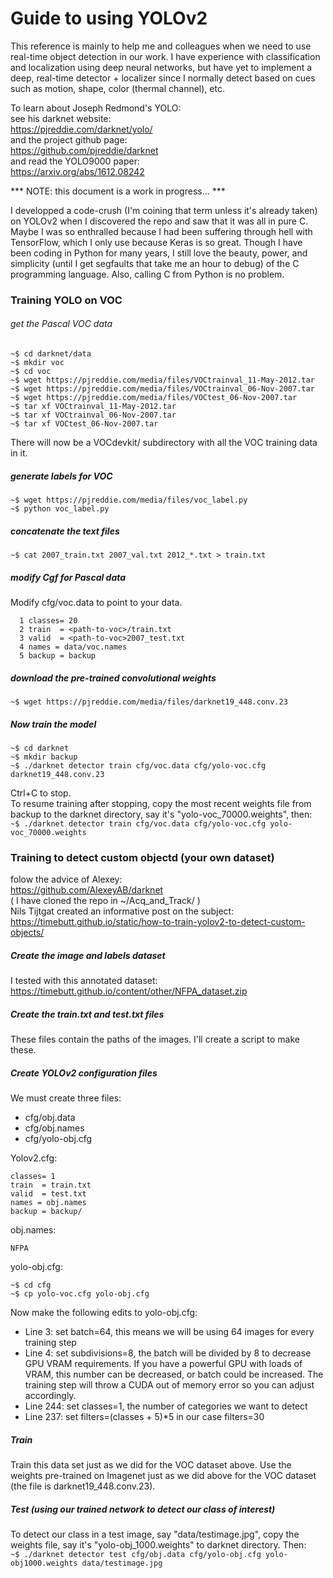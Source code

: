 
# Guide to using YOLOv2
This reference is mainly to help me and colleagues when we need to use real-time object detection in our work. I have experience with classification and localization using deep neural networks, but have yet to implement a deep, real-time detector + localizer since I normally detect based on cues such as motion, shape, color (thermal channel), etc.  

To learn about Joseph Redmond's YOLO:  
see his darknet website:  
https://pjreddie.com/darknet/yolo/  
and the project github page:  
https://github.com/pjreddie/darknet  
and read the YOLO9000 paper:  
https://arxiv.org/abs/1612.08242  

*** NOTE: this document is a work in progress... ***

I developped a code-crush (I'm coining that term unless it's already taken) on YOLOv2 when I discovered the repo and saw that it was all in pure C. Maybe I was so enthralled because I had been suffering through hell with TensorFlow, which I only use because Keras is so great. Though I have been coding in Python for many years, I still love the beauty, power, and simplicity (until I get segfaults that take me an hour to debug) of the C programming language. Also, calling C from Python is no problem.  


### Training YOLO on VOC
###### get the Pascal VOC data
```
~$ cd darknet/data
~$ mkdir voc
~$ cd voc
~$ wget https://pjreddie.com/media/files/VOCtrainval_11-May-2012.tar
~$ wget https://pjreddie.com/media/files/VOCtrainval_06-Nov-2007.tar
~$ wget https://pjreddie.com/media/files/VOCtest_06-Nov-2007.tar
~$ tar xf VOCtrainval_11-May-2012.tar
~$ tar xf VOCtrainval_06-Nov-2007.tar
~$ tar xf VOCtest_06-Nov-2007.tar
```
There will now be a VOCdevkit/ subdirectory with all the VOC training data in it.

##### generate labels for VOC
```
~$ wget https://pjreddie.com/media/files/voc_label.py
~$ python voc_label.py
```

##### concatenate the text files
`~$ cat 2007_train.txt 2007_val.txt 2012_*.txt > train.txt`  

##### modify Cgf for Pascal data
Modify cfg/voc.data to point to your data.
```
  1 classes= 20
  2 train  = <path-to-voc>/train.txt
  3 valid  = <path-to-voc>2007_test.txt
  4 names = data/voc.names
  5 backup = backup
```

##### download the pre-trained convolutional weights
`~$ wget https://pjreddie.com/media/files/darknet19_448.conv.23`

##### Now train the model
```
~$ cd darknet
~$ mkdir backup
~$ ./darknet detector train cfg/voc.data cfg/yolo-voc.cfg darknet19_448.conv.23
```
Ctrl+C to stop.  
To resume training after stopping, copy the most recent weights file from backup to the darknet directory, say it's "yolo-voc_70000.weights", then:  
`~$ ./darknet detector train cfg/voc.data cfg/yolo-voc.cfg yolo-voc_70000.weights`  



### Training to detect custom objectd (your own dataset)
folow the advice of Alexey:  
https://github.com/AlexeyAB/darknet  
( I have cloned the repo in ~/Acq_and_Track/ )  
Nils Tijtgat created an informative post on the subject:  
https://timebutt.github.io/static/how-to-train-yolov2-to-detect-custom-objects/  


##### Create the image and labels dataset
I tested with this annotated dataset:  
https://timebutt.github.io/content/other/NFPA_dataset.zip  


##### Create the train.txt and test.txt files
These files contain the paths of the images. I'll create a script to make these.  

##### Create YOLOv2 configuration files
We must create three files:  
* cfg/obj.data
* cfg/obj.names
* cfg/yolo-obj.cfg

Yolov2.cfg:
```
classes= 1  
train  = train.txt  
valid  = test.txt  
names = obj.names  
backup = backup/
```

obj.names:
```
NFPA
```

yolo-obj.cfg:
```
~$ cd cfg
~$ cp yolo-voc.cfg yolo-obj.cfg
```
Now make the following edits to yolo-obj.cfg:
* Line 3: set batch=64, this means we will be using 64 images for every training step
* Line 4: set subdivisions=8, the batch will be divided by 8 to decrease GPU VRAM requirements. If you have a powerful GPU with loads of VRAM, this number can be decreased, or batch could be increased. The training step will throw a CUDA out of memory error so you can adjust accordingly.
* Line 244: set classes=1, the number of categories we want to detect
* Line 237: set filters=(classes + 5)*5 in our case filters=30

##### Train
Train this data set just as we did for the VOC dataset above. Use the weights pre-trained on Imagenet just as we did above for the VOC dataset (the file is darknet19_448.conv.23).

##### Test (using our trained network to detect our class of interest)  
To detect our class in a test image, say "data/testimage.jpg", copy the weights file, say it's "yolo-obj_1000.weights" to darknet directory. Then:  
`~$ ./darknet detector test cfg/obj.data cfg/yolo-obj.cfg yolo-obj1000.weights data/testimage.jpg`  
